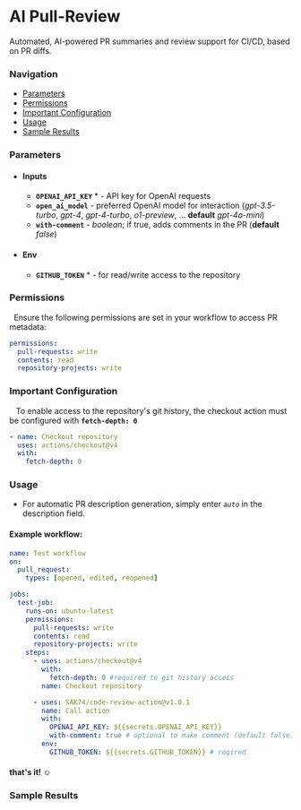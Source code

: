 # AI Pull-Review

Automated, AI-powered PR summaries and review support for CI/CD, based on PR diffs.

### Navigation

- [Parameters](#parameters)
- [Permissions](#permissions)
- [Important Configuration](#important-configuration)
- [Usage](#usage)
- [Sample Results](#sample-results)

### Parameters

- #### Inputs

  - **`OPENAI_API_KEY`** \* - API key for OpenAI requests
  - **`open_ai_model`** - preferred OpenAI model for interaction (_gpt-3.5-turbo_, _gpt-4_, _gpt-4-turbo_, _o1-preview_, ... **default** _gpt-4o-mini_)
  - **`with-comment`** - _boolean_; if true, adds comments in the PR (**default** _false_)

- #### Env

  - **`GITHUB_TOKEN`** \* - for read/write access to the repository

### Permissions

&nbsp; Ensure the following permissions are set in your workflow to access PR metadata:

```yaml
permissions:
  pull-requests: write
  contents: read
  repository-projects: write
```

### Important Configuration

&nbsp;&nbsp; To enable access to the repository's git history, the checkout action must be configured with **`fetch-depth: 0`**

```yaml
- name: Checkout repository
  uses: actions/checkout@v4
  with:
    fetch-depth: 0
```

### Usage

- For automatic PR description generation, simply enter _`auto`_ in the description field.

#### Example workflow:

```yaml
name: Test workflow
on:
  pull_request:
    types: [opened, edited, reopened]

jobs:
  test-job:
    runs-on: ubuntu-latest
    permissions:
      pull-requests: write
      contents: read
      repository-projects: write
    steps:
      - uses: actions/checkout@v4
        with:
          fetch-depth: 0 #required to git history access
        name: Checkout repository

      - uses: SAK74/code-review-action@v1.0.1
        name: Call action
        with:
          OPENAI_API_KEY: ${{secrets.OPENAI_API_KEY}}
          with-comment: true # optional to make comment (default false)
        env:
          GITHUB_TOKEN: ${{secrets.GITHUB_TOKEN}} # reqired
```

#### that's it! :relaxed:

### Sample Results
